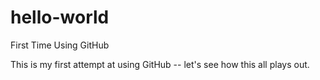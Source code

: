 # hello-world
First Time Using GitHub

This is my first attempt at using GitHub -- let's see how this all plays out.
